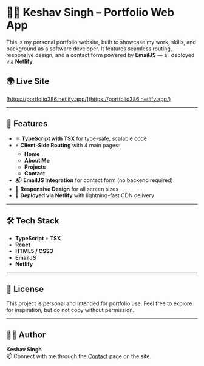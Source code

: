 # 🧑‍💻 Keshav Singh – Portfolio Web App

This is my personal portfolio website, built to showcase my work, skills, and background as a software developer. It features seamless routing, responsive design, and a contact form powered by **EmailJS** — all deployed via **Netlify**.

## 🌍 Live Site

[https://portfolio386.netlify.app/](https://portfolio386.netlify.app/)

---

## 🧩 Features

- ⚛️ **TypeScript with TSX** for type-safe, scalable code
- ⚡ **Client-Side Routing** with 4 main pages:
  - **Home**
  - **About Me**
  - **Projects**
  - **Contact**
- 📬 **EmailJS Integration** for contact form (no backend required)
- 📱 **Responsive Design** for all screen sizes
- 🚀 **Deployed via Netlify** with lightning-fast CDN delivery

---

## 🛠 Tech Stack

- **TypeScript + TSX**
- **React**
- **HTML5 / CSS3**
- **EmailJS**
- **Netlify**

---

## 📄 License

This project is personal and intended for portfolio use. Feel free to explore for inspiration, but do not copy without permission.

---

## 🙋‍♂️ Author

**Keshav Singh**  
📫 Connect with me through the [Contact](https://portfolio386.netlify.app/contact) page on the site.
